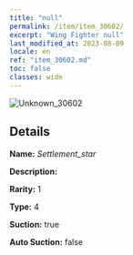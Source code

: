 ```yaml
---
title: "null"
permalink: /item/item_30602/
excerpt: "Wing Fighter null"
last_modified_at: 2023-08-09
locale: en
ref: "item_30602.md"
toc: false
classes: wide
---
```



 ![Unknown_30602](/images/item/Settlement_star_p.png)



## Details

 **Name:** *Settlement_star* 

 **Description:** 

 **Rarity:** 1 

 **Type:** 4 

 **Suction:** true 

 **Auto Suction:** false 


